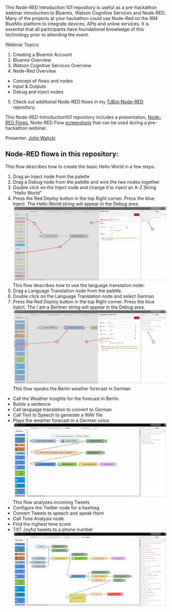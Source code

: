This Node-RED Introduction 101 repository is useful as a pre-hackathon webinar introduction to Bluemix, Watson Cognitive Services and Node-RED.  Many of the projects at your hackathon could use Node-Red on the IBM BlueMix platform to integrate devices, APIs and online services.  It is essential that all participants have foundational knowledge of this technology prior to attending the event.

Webinar Topics:
1. Creating a Bluemix Account
2. Bluemix Overview
3. Watson Cognitive Services Overview
4. Node-Red Overview
- Concept of flows and nodes
- Input & Outputs
- Debug and inject nodes
5. Check out additional Node-RED flows in my [TJBot-Node-RED](https://github.com/johnwalicki/TJBot-Node-RED) repository.

This Node-RED-Introduction101 repository includes a presentation, [Node-RED Flows](NodeRED-Intro-examples.flow), Node-RED Flow [screenshots](/Screenshots/) that can be used during a pre-hackathon webinar.

Presenter: [John Walicki](https://github.com/johnwalicki/)

## Node-RED flows in this repository:
This flow describes how to create the basic Hello World in a few steps.
1. Drag an Inject node from the palette
2. Drag a Debug node from the palette and wire the two nodes together
3. Double click on the Inject node and change it to inject an A-Z String "Hello World"
4. Press the Red Deploy button in the top Right corner. Press the blue Inject. The Hello World string will appear in the Debug area.
![Hello World](/Screenshots/HelloWorld-Inject-annotated.png?raw=true "Hello World")
This flow describes how to use the language translation node:
5. Drag a Language Translation node from the palette.
6. Double click on the Language Translation node and select German
7. Press the Red Deploy button in the top Right corner. Press the blue Inject. The I am a Berliner string will appear in the Debug area.
![Language Translation](/Screenshots/IchbineinBerliner-Translate-annotated.png?raw=true "Ich bin ein Berliner")
This flow speaks the Berlin weather forecast in German
* Call the Weather Insights for the forecast in Berlin.
* Builds a sentence
* Call language translation to convert to German
* Call Text to Speech to generate a WAV file
* Plays the weather forecast in a German voice
![Weather Forecast](/Screenshots/WeatherForecastinGerman.png?raw=true "Speak the Berlin weather forecast in German")
This flow analyzes incoming Tweets
* Configure the Twitter node for a hashtag
* Convert Tweets to speech and speak them
* Call Tone Analysis node
* Find the highest tone score
* TXT Joyful tweets to a phone number
![Tone Analyzer](/Screenshots/ToneAnalyzer.png?raw=true "Twitter Analyzer flow")
